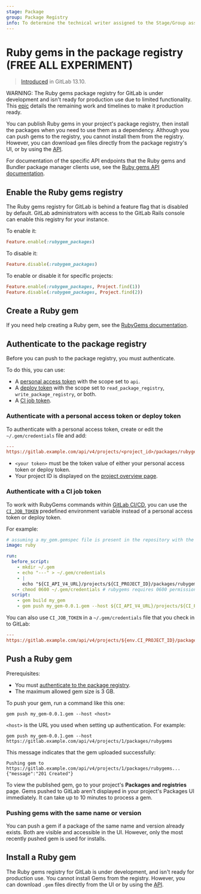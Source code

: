 ```yaml
---
stage: Package
group: Package Registry
info: To determine the technical writer assigned to the Stage/Group associated with this page, see https://handbook.gitlab.com/handbook/product/ux/technical-writing/#assignments
---
```


# Ruby gems in the package registry **(FREE ALL EXPERIMENT)**

> [Introduced](https://gitlab.com/gitlab-org/gitlab/-/issues/803) in GitLab 13.10.

WARNING:
The Ruby gems package registry for GitLab is under development and isn't ready for production use due to
limited functionality. This [epic](https://gitlab.com/groups/gitlab-org/-/epics/3200) details the remaining
work and timelines to make it production ready.

You can publish Ruby gems in your project's package registry, then install the packages when you
need to use them as a dependency. Although you can push gems to the registry, you cannot install
them from the registry. However, you can download `gem` files directly from the package registry's
UI, or by using the [API](../../../api/packages/rubygems.md#download-a-gem-file).

For documentation of the specific API endpoints that the Ruby gems and Bundler package manager
clients use, see the [Ruby gems API documentation](../../../api/packages/rubygems.md).

## Enable the Ruby gems registry

The Ruby gems registry for GitLab is behind a feature flag that is disabled by default. GitLab
administrators with access to the GitLab Rails console can enable this registry for your instance.

To enable it:

```ruby
Feature.enable(:rubygem_packages)
```

To disable it:

```ruby
Feature.disable(:rubygem_packages)
```

To enable or disable it for specific projects:

```ruby
Feature.enable(:rubygem_packages, Project.find(1))
Feature.disable(:rubygem_packages, Project.find(2))
```

## Create a Ruby gem

If you need help creating a Ruby gem, see the [RubyGems documentation](https://guides.rubygems.org/make-your-own-gem/).

## Authenticate to the package registry

Before you can push to the package registry, you must authenticate.

To do this, you can use:

- A [personal access token](../../../user/profile/personal_access_tokens.md)
  with the scope set to `api`.
- A [deploy token](../../project/deploy_tokens/index.md) with the scope set to
  `read_package_registry`, `write_package_registry`, or both.
- A [CI job token](#authenticate-with-a-ci-job-token).

### Authenticate with a personal access token or deploy token

To authenticate with a personal access token, create or edit the `~/.gem/credentials` file and add:

```ini
---
https://gitlab.example.com/api/v4/projects/<project_id>/packages/rubygems: '<your token>'
```

- `<your token>` must be the token value of either your personal access token or deploy token.
- Your project ID is displayed on the [project overview page](../../project/working_with_projects.md#access-the-project-overview-page-by-using-the-project-id).

### Authenticate with a CI job token

To work with RubyGems commands within [GitLab CI/CD](../../../ci/index.md),
you can use the [`CI_JOB_TOKEN`](../../../ci/jobs/ci_job_token.md) predefined environment variable instead of a personal access token or deploy token.

For example:

```yaml
# assuming a my_gem.gemspec file is present in the repository with the version currently set to 0.0.1
image: ruby

run:
  before_script:
    - mkdir ~/.gem
    - echo "---" > ~/.gem/credentials
    - |
      echo "${CI_API_V4_URL}/projects/${CI_PROJECT_ID}/packages/rubygems: '${CI_JOB_TOKEN}'" >> ~/.gem/credentials
    - chmod 0600 ~/.gem/credentials # rubygems requires 0600 permissions on the credentials file
  script:
    - gem build my_gem
    - gem push my_gem-0.0.1.gem --host ${CI_API_V4_URL}/projects/${CI_PROJECT_ID}/packages/rubygems
```

You can also use `CI_JOB_TOKEN` in a `~/.gem/credentials` file that you check in to
GitLab:

```ini
---
https://gitlab.example.com/api/v4/projects/${env.CI_PROJECT_ID}/packages/rubygems: '${env.CI_JOB_TOKEN}'
```

## Push a Ruby gem

Prerequisites:

- You must [authenticate to the package registry](#authenticate-to-the-package-registry).
- The maximum allowed gem size is 3 GB.

To push your gem, run a command like this one:

```shell
gem push my_gem-0.0.1.gem --host <host>
```

`<host>` is the URL you used when setting up authentication. For example:

```shell
gem push my_gem-0.0.1.gem --host https://gitlab.example.com/api/v4/projects/1/packages/rubygems
```

This message indicates that the gem uploaded successfully:

```plaintext
Pushing gem to https://gitlab.example.com/api/v4/projects/1/packages/rubygems...
{"message":"201 Created"}
```

To view the published gem, go to your project's **Packages and registries** page. Gems pushed to
GitLab aren't displayed in your project's Packages UI immediately. It can take up to 10 minutes to
process a gem.

### Pushing gems with the same name or version

You can push a gem if a package of the same name and version already exists.
Both are visible and accessible in the UI. However, only the most recently
pushed gem is used for installs.

## Install a Ruby gem

The Ruby gems registry for GitLab is under development, and isn't ready for production use. You
cannot install Gems from the registry. However, you can download `.gem` files directly from the UI
or by using the [API](../../../api/packages/rubygems.md#download-a-gem-file).
